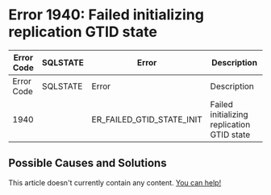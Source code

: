 
# Error 1940: Failed initializing replication GTID state


| Error Code | SQLSTATE | Error | Description |
| --- | --- | --- | --- |
| Error Code | SQLSTATE | Error | Description |
| 1940 |  | ER_FAILED_GTID_STATE_INIT | Failed initializing replication GTID state |




## Possible Causes and Solutions


This article doesn't currently contain any content. [You can help!](/en/writing-and-editing-knowledge-base-articles/)

